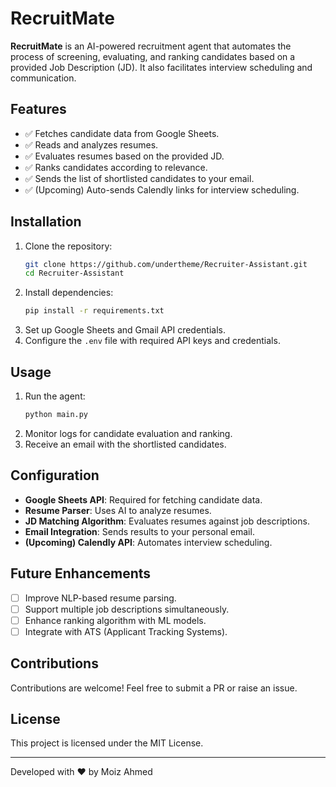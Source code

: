 # RecruitMate

**RecruitMate** is an AI-powered recruitment agent that automates the process of screening, evaluating, and ranking candidates based on a provided Job Description (JD). It also facilitates interview scheduling and communication.

## Features

- ✅ Fetches candidate data from Google Sheets.
- ✅ Reads and analyzes resumes.
- ✅ Evaluates resumes based on the provided JD.
- ✅ Ranks candidates according to relevance.
- ✅ Sends the list of shortlisted candidates to your email.
- ✅ (Upcoming) Auto-sends Calendly links for interview scheduling.

## Installation

1. Clone the repository:
   ```bash
   git clone https://github.com/undertheme/Recruiter-Assistant.git
   cd Recruiter-Assistant
   ```
2. Install dependencies:
   ```bash
   pip install -r requirements.txt
   ```
3. Set up Google Sheets and Gmail API credentials.
4. Configure the `.env` file with required API keys and credentials.

## Usage

1. Run the agent:
   ```bash
   python main.py
   ```
2. Monitor logs for candidate evaluation and ranking.
3. Receive an email with the shortlisted candidates.

## Configuration

- **Google Sheets API**: Required for fetching candidate data.
- **Resume Parser**: Uses AI to analyze resumes.
- **JD Matching Algorithm**: Evaluates resumes against job descriptions.
- **Email Integration**: Sends results to your personal email.
- **(Upcoming) Calendly API**: Automates interview scheduling.

## Future Enhancements

- [ ] Improve NLP-based resume parsing.
- [ ] Support multiple job descriptions simultaneously.
- [ ] Enhance ranking algorithm with ML models.
- [ ] Integrate with ATS (Applicant Tracking Systems).

## Contributions

Contributions are welcome! Feel free to submit a PR or raise an issue.

## License

This project is licensed under the MIT License.

---
Developed with ❤️ by Moiz Ahmed
